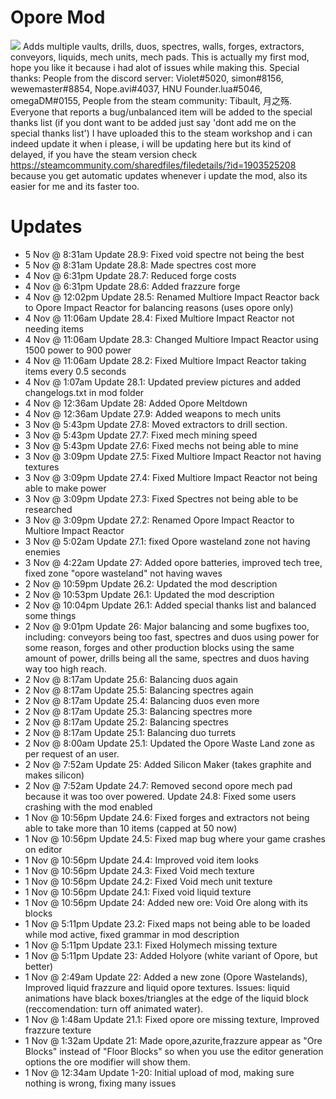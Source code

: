 # Opore Mod
![](https://github.com/xamionex/Opore-Mod/blob/master/Preview.png)
Adds multiple vaults, drills, duos, spectres, walls, forges, extractors, conveyors, liquids, mech units, mech pads. 
This is actually my first mod, hope you like it because i had alot of issues while making this. 
Special thanks: People from the discord server: Violet#5020, simon#8156, wewemaster#8854, Nope.avi#4037, HNU Founder.lua#5046, omegaDM#0155, 
People from the steam community: Tibault, 月之殇. 
Everyone that reports a bug/unbalanced item will be added to the special thanks list 
(if you dont want to be added just say 'dont add me on the special thanks list')
I have uploaded this to the steam workshop and i can indeed update it when i please, 
i will be updating here but its kind of delayed, 
if you have the steam version check https://steamcommunity.com/sharedfiles/filedetails/?id=1903525208
because you get automatic updates whenever i update the mod, also its easier for me and its faster too.

# Updates
* 5 Nov @ 8:31am Update 28.9: Fixed void spectre not being the best
* 5 Nov @ 8:31am Update 28.8: Made spectres cost more
* 4 Nov @ 6:31pm Update 28.7: Reduced forge costs
* 4 Nov @ 6:31pm Update 28.6: Added frazzure forge
* 4 Nov @ 12:02pm Update 28.5: Renamed Multiore Impact Reactor back to Opore Impact Reactor for balancing reasons (uses opore only)
* 4 Nov @ 11:06am Update 28.4: Fixed Multiore Impact Reactor not needing items
* 4 Nov @ 11:06am Update 28.3: Changed Multiore Impact Reactor using 1500 power to 900 power
* 4 Nov @ 11:06am Update 28.2: Fixed Multiore Impact Reactor taking items every 0.5 seconds
* 4 Nov @ 1:07am Update 28.1: Updated preview pictures and added changelogs.txt in mod folder
* 4 Nov @ 12:36am Update 28: Added Opore Meltdown
* 4 Nov @ 12:36am Update 27.9: Added weapons to mech units
* 3 Nov @ 5:43pm Update 27.8: Moved extractors to drill section.
* 3 Nov @ 5:43pm Update 27.7: Fixed mech mining speed
* 3 Nov @ 5:43pm Update 27.6: Fixed mechs not being able to mine
* 3 Nov @ 3:09pm Update 27.5: Fixed Multiore Impact Reactor not having textures
* 3 Nov @ 3:09pm Update 27.4: Fixed Multiore Impact Reactor not being able to make power
* 3 Nov @ 3:09pm Update 27.3: Fixed Spectres not being able to be researched
* 3 Nov @ 3:09pm Update 27.2: Renamed Opore Impact Reactor to Multiore Impact Reactor
* 3 Nov @ 5:02am Update 27.1: fixed Opore wasteland zone not having enemies
* 3 Nov @ 4:22am Update 27: Added opore batteries, improved tech tree, fixed zone "opore wasteland" not having waves
* 2 Nov @ 10:59pm Update 26.2: Updated the mod description
* 2 Nov @ 10:53pm Update 26.1: Updated the mod description
* 2 Nov @ 10:04pm Update 26.1: Added special thanks list and balanced some things
* 2 Nov @ 9:01pm Update 26: Major balancing and some bugfixes too, including: conveyors being too fast, spectres and duos using power for some reason, forges and other production blocks using the same amount of power, drills being all the same, spectres and duos having way too high reach.
* 2 Nov @ 8:17am Update 25.6: Balancing duos again
* 2 Nov @ 8:17am Update 25.5: Balancing spectres again
* 2 Nov @ 8:17am Update 25.4: Balancing duos even more
* 2 Nov @ 8:17am Update 25.3: Balancing spectres more
* 2 Nov @ 8:17am Update 25.2: Balancing spectres
* 2 Nov @ 8:17am Update 25.1: Balancing duo turrets
* 2 Nov @ 8:00am Update 25.1: Updated the Opore Waste Land zone as per request of an user.
* 2 Nov @ 7:52am Update 25: Added Silicon Maker (takes graphite and makes silicon)
* 2 Nov @ 7:52am Update 24.7: Removed second opore mech pad because it was too over powered. Update 24.8: Fixed some users crashing with the mod enabled
* 1 Nov @ 10:56pm Update 24.6: Fixed forges and extractors not being able to take more than 10 items (capped at 50 now)
* 1 Nov @ 10:56pm Update 24.5: Fixed map bug where your game crashes on editor
* 1 Nov @ 10:56pm Update 24.4: Improved void item looks
* 1 Nov @ 10:56pm Update 24.3: Fixed Void mech texture
* 1 Nov @ 10:56pm Update 24.2: Fixed Void mech unit texture
* 1 Nov @ 10:56pm Update 24.1: Fixed void liquid texture
* 1 Nov @ 10:56pm Update 24: Added new ore: Void Ore along with its blocks
* 1 Nov @ 5:11pm Update 23.2: Fixed maps not being able to be loaded while mod active, fixed grammar in mod description
* 1 Nov @ 5:11pm Update 23.1: Fixed Holymech missing texture
* 1 Nov @ 5:11pm Update 23: Added Holyore (white variant of Opore, but better)
* 1 Nov @ 2:49am Update 22: Added a new zone (Opore Wastelands), Improved liquid frazzure and liquid opore textures. Issues: liquid animations have black boxes/triangles at the edge of the liquid block (reccomendation: turn off animated water).
* 1 Nov @ 1:48am Update 21.1: Fixed opore ore missing texture, Improved frazzure texture
* 1 Nov @ 1:32am Update 21: Made opore,azurite,frazzure appear as "Ore Blocks" instead of "Floor Blocks" so when you use the editor generation options the ore modifier will show them.
* 1 Nov @ 12:34am Update 1-20: Initial upload of mod, making sure nothing is wrong, fixing many issues
